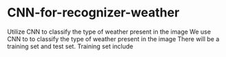 # CNN-for-recognizer-weather
Utilize CNN to classify the type of weather present in the image
We use CNN to to classify the type of weather present in the image
There will be a training set and test set. Training set include 
